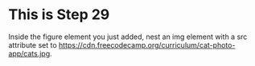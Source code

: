 # This is Step 29

Inside the figure element you just added, nest an img element with a src attribute set to https://cdn.freecodecamp.org/curriculum/cat-photo-app/cats.jpg.